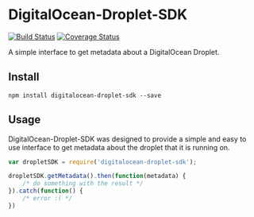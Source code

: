 # DigitalOcean-Droplet-SDK

[![Build Status](https://travis-ci.org/GeekyAubergine/digitalocean-droplet-sdk.svg?branch=develop)](https://travis-ci.org/GeekyAubergine/digitalocean-droplet-sdk)
[![Coverage Status](https://coveralls.io/repos/github/GeekyAubergine/digitalocean-droplet-sdk/badge.svg?branch=develop)](https://coveralls.io/github/GeekyAubergine/digitalocean-droplet-sdk?branch=develop)

A simple interface to get metadata about a DigitalOcean Droplet.

## Install

    npm install digitalocean-droplet-sdk --save
    
    
## Usage

DigitalOcean-Droplet-SDK was designed to provide a simple and easy to use interface to get metadata about the droplet that it is running on.

```js
var dropletSDK = require('digitalocean-droplet-sdk');

dropletSDK.getMetadata().then(function(metadata) { 
	/* do something with the result */
}).catch(function() {
	/* error :( */
})
```
